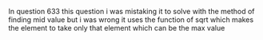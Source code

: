 In question 633 this question i was mistaking it to solve with the method of finding mid value but i was wrong 
it uses the function of sqrt which makes the element to take only that element which can be the max value
